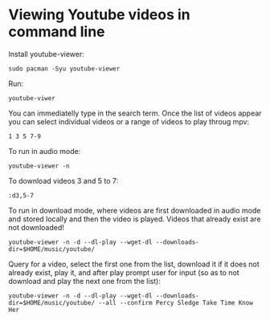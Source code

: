 # Viewing Youtube videos in command line

Install youtube-viewer:
```
sudo pacman -Syu youtube-viewer
```

Run:
```
youtube-viwer
```

You can immediatelly type in the search term. Once the list of videos appear you can select individual videos or a range of videos to play throug mpv:
```
1 3 5 7-9
```

To run in audio mode:
```
youtube-viewer -n
```

To download videos 3 and 5 to 7:
```
:d3,5-7
```

To run in download mode, where videos are first downloaded in audio mode and stored locally and then the video is played. Videos that already exist are not downloaded!
```
youtube-viewer -n -d --dl-play --wget-dl --downloads-dir=$HOME/music/youtube/
```

Query for a video, select the first one from the list, download it if it does not already exist, play it, and after play prompt user for input (so as to not download and play the next one from the list):
```
youtube-viewer -n -d --dl-play --wget-dl --downloads-dir=$HOME/music/youtube/ --all --confirm Percy Sledge Take Time Know Her
```

